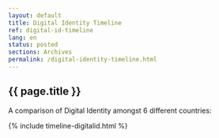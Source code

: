 ```yaml
---
layout: default
title: Digital Identity Timeline
ref: digital-id-timeline
lang: en
status: posted
sections: Archives
permalink: /digital-identity-timeline.html
---
```


## {{ page.title }}

A comparison of Digital Identity amongst 6 different countries:

{% include timeline-digitalid.html %}
